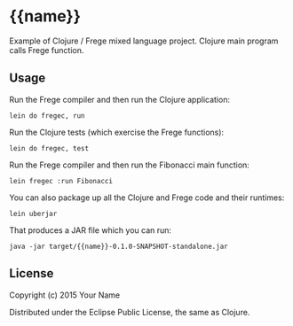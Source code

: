 # {{name}}

Example of Clojure / Frege mixed language project. Clojure main program calls Frege function.

## Usage

Run the Frege compiler and then run the Clojure application:

    lein do fregec, run

Run the Clojure tests (which exercise the Frege functions):

    lein do fregec, test

Run the Frege compiler and then run the Fibonacci main function:

    lein fregec :run Fibonacci

You can also package up all the Clojure and Frege code and their runtimes:

    lein uberjar

That produces a JAR file which you can run:

    java -jar target/{{name}}-0.1.0-SNAPSHOT-standalone.jar

## License

Copyright (c) 2015 Your Name

Distributed under the Eclipse Public License, the same as Clojure.
